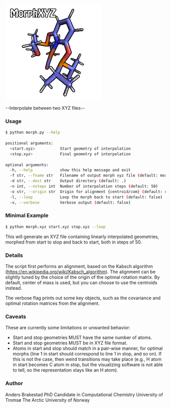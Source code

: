 
![](HeaderAnimation.gif)

--Interpolate between two XYZ files--

### Usage
```bash
$ python morph.py --help

positional arguments:
  <start.xyz>           Start geometry of interpolation
  <stop.xyz>            Final geometry of interpolation

optional arguments:
  -h, --help            show this help message and exit
  -f str, --fname str   Filename of output morph xyz file (default: morphed.xyz)
  -d str, --dest str    Output directory (default: .)
  -n int, --nsteps int  Number of interpolation steps (default: 50)
  -o str, --origin str  Origin for alignment {centroid/com} (default: com)
  -l, --loop            Loop the morph back to start (default: false)
  -v, --verbose         Verbose output (default: false)
```
### Minimal Example
```bash
$ python morph.xyz start.xyz stop.xyz --loop
```

This will generate an XYZ file containing 
linearly interpolated geometries, morphed
from start to stop and back to start, both in
steps of 50.

### Details
The script first performs an alignment,
based on the Kabsch algorithm
(https://en.wikipedia.org/wiki/Kabsch_algorithm).
The alignment can be slightly tuned by
the choice of the origin of the optimal
rotation matrix. By default, center of
mass is used, but you can choose to use
the centroids instead.
        
The verbose flag prints out some key
objects, such as the covariance and
optimal rotation matrices from the 
alignment.

### Caveats
These are currently some limitations or unwanted
behavior:
- Start and stop geometries MUST have the same
  number of atoms.
- Start and stop geometries MUST be in XYZ file format.
- Atoms in start and stop should match in a 
  pair-wise manner, for optimal morphs 
  (line 1 in start should correspond to line 1 in stop, and so on). If this is
  not the case, then weird transitions may
  take place (e.g., H atom in start becomes C atom
  in stop, but the visualizing software is not able
  to tell, so the representation stays like an H atom).
  
### Author
Anders Brakestad
PhD Candidate in Computational Chemistry
University of Tromsø The Arctic University of Norway
